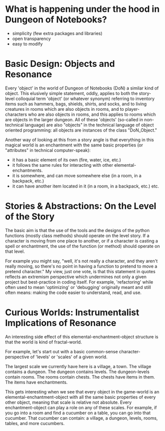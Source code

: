 # What is happening under the hood in Dungeon of Notebooks?

- simplicity (few extra packages and libraries)
- open transparency
- easy to modify


# Basic Design: Objects and Resonance

Every 'object' in the world of Dungeon of Notebooks (DoN) a similar kind of object. This elusively simple statement, oddly, applies to both the story-level colloquial term 'object' (or whatever synonym) referring to inventory items such as hammers, bags, shields, shirts, and socks, and to living creatures in rooms which are also objects in rooms, and to player-characters who are also objects in rooms, and this applies to rooms which are objects in the larger dungeon. All of these 'objects' (so-called in non-technical language) are also "objects" in the technical language of object oriented programming: all objects are instances of the class "DoN_Object." 

Another way of looking at this from a story angle is that everything in this magical world is an enchantment with the same basic properties (or "attributes" in technical computer-speak):
- it has a basic element of its own (fire, water, ice, etc.)
- it follows the same rules for interacting with other elemental-enchantments.
- it is somewhere, and can move somewhere else (in a room, in a backpack, etc.)
- it can have another item located in it (in a room, in a backpack, etc.)
etc.





# Stories & Abstractions: On the Level of the Story

The basic aim is that the use of the tools and the designs of the python functions (mostly class methods) should operate on the level story. If a character is moving from one place to another, or if a character is casting a  spell or enchantment, the use of the function (or method) should operate on that level.

For example you might say, "well, it's not really a character, and they aren't really moving, so there's no point in having a function to pretend to move a pretend character." My view, just one vote, is that this statement in quotes reflects an extremism perspective which undermines not only a given project but best-practice in coding itself. For example, 'refactoring' while often used to mean 'optimizing' or 'debugging' originally meant and still often means: making the code easier to understand, read, and use. 




# Curious Worlds: Instrumentalist Implications of Resonance

An interesting side effect of this elemental-enchantment-object structure is that the world is kind of fractal-world. 

For example, let's start out with a basic common-sense character-perspective of 'levels' or 'scales' of a given world. 

The largest scale we currently have here is a village, a town.
The village contains a dungeon. 
The dungeon contains levels.
The dungeon-levels contain rooms.
The rooms contain chests.
The chests have items in them.
The items have enchantments. 

This gets interesting when we see that every object in the game-world is an elemental-enchantment-object with all the same basic properties of every other object, meaning that scale is relative not absolute. Every enchantment-object can play a role on any of these scales. For example, if you go into a room and find a cucumber on a table, you can go into that cucumber. That cucumber can contain: a village, a dungeon, levels, rooms, tables, and more cucumbers. 
